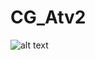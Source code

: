 # CG_Atv2
![alt text](https://github.com/beatrizpesilva/CG_Atv2/[main]/CG_HelloTrianglePhoto.JPG?raw=true)
